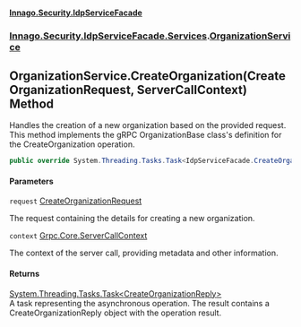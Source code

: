 #### [Innago\.Security\.IdpServiceFacade](../../../../../index.md 'index')
### [Innago\.Security\.IdpServiceFacade\.Services](../index.md 'Innago\.Security\.IdpServiceFacade\.Services').[OrganizationService](index.md 'Innago\.Security\.IdpServiceFacade\.Services\.OrganizationService')

## OrganizationService\.CreateOrganization\(CreateOrganizationRequest, ServerCallContext\) Method

Handles the creation of a new organization based on the provided request\.
This method implements the gRPC OrganizationBase class's definition for the CreateOrganization operation\.

```csharp
public override System.Threading.Tasks.Task<IdpServiceFacade.CreateOrganizationReply> CreateOrganization(IdpServiceFacade.CreateOrganizationRequest request, Grpc.Core.ServerCallContext context);
```
#### Parameters

<a name='Innago.Security.IdpServiceFacade.Services.OrganizationService.CreateOrganization(IdpServiceFacade.CreateOrganizationRequest,Grpc.Core.ServerCallContext).request'></a>

`request` [CreateOrganizationRequest](../../../../../IdpServiceFacade/CreateOrganizationRequest/index.md 'IdpServiceFacade\.CreateOrganizationRequest')

The request containing the details for creating a new organization\.

<a name='Innago.Security.IdpServiceFacade.Services.OrganizationService.CreateOrganization(IdpServiceFacade.CreateOrganizationRequest,Grpc.Core.ServerCallContext).context'></a>

`context` [Grpc\.Core\.ServerCallContext](https://learn.microsoft.com/en-us/dotnet/api/grpc.core.servercallcontext 'Grpc\.Core\.ServerCallContext')

The context of the server call, providing metadata and other information\.

#### Returns
[System\.Threading\.Tasks\.Task&lt;](https://learn.microsoft.com/en-us/dotnet/api/system.threading.tasks.task-1 'System\.Threading\.Tasks\.Task\`1')[CreateOrganizationReply](../../../../../IdpServiceFacade/CreateOrganizationReply/index.md 'IdpServiceFacade\.CreateOrganizationReply')[&gt;](https://learn.microsoft.com/en-us/dotnet/api/system.threading.tasks.task-1 'System\.Threading\.Tasks\.Task\`1')  
A task representing the asynchronous operation\. The result contains a CreateOrganizationReply object with the
operation result\.